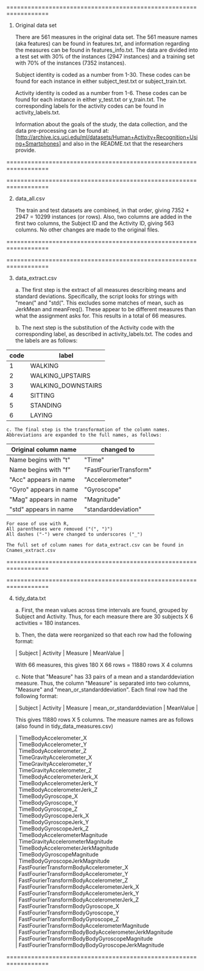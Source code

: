 ==================================================================

1. Original data set

    There are 561 measures in the original data set. The 561 measure 
    names (aka features) can be found in features.txt, and information 
    regarding the measures can be found in features_info.txt. The data 
    are divided into a test set with 30% of the instances (2947 
    instances) and a training set with 70% of the instances (7352 
    instances). 

    Subject identity is coded as a number from 1-30. These codes can 
    be found for each instance in either subject_test.txt or 
    subject_train.txt.

    Activity identity is coded as a number from 1-6. These codes can 
    be found for each instance in either y_test.txt or 
    y_train.txt.  The corresponding labels for the activity codes
    can be found in activity_labels.txt.

    Information about the goals of the study, the data collection,
    and the data pre-processing can be found at:
    [http://archive.ics.uci.edu/ml/datasets/Human+Activity+Recognition+Using+Smartphones]
    and also in the README.txt that the researchers provide.

==================================================================

==================================================================

2. data_all.csv

    The train and test datasets are combined, in that order, giving
    7352 + 2947 = 10299 instances (or rows). Also, two columns are 
    added in the first two columns, the Subject ID and the Activity ID, 
    giving 563 columns. No other changes are made to the original files.

==================================================================

==================================================================

3. data_extract.csv

    a. The first step is the extract of all measures describing means 
    and standard deviations.  Specifically, the script looks for 
    strings with "mean(" and "std(". This excludes some matches of 
    mean, such as JerkMean and meanFreq(). These appear to be different 
    measures than what the assignment asks for.  This results in a 
    total of 66 measures.

    b. The next step is the substitution of the Activity code with the
    corresponding label, as described in activity_labels.txt.  The
    codes and the labels are as follows:

| code | label              |
|------|--------------------|
| 1    | WALKING            |
| 2    | WALKING_UPSTAIRS   |
| 3    | WALKING_DOWNSTAIRS |
| 4    | SITTING            |
| 5    | STANDING           |
| 6    | LAYING             |

    c. The final step is the transformation of the column names. 
    Abbreviations are expanded to the full names, as follows:

| Original column name    |    changed to     
|-------------------------|----------------------------|
| Name begins with "t"    |    "Time"                  |
| Name begins with "f"    |    "FastFourierTransform"  | 
| "Acc" appears in name   |    "Accelerometer"         |
| "Gyro" appears in name  |    "Gyroscope"             |
| "Mag" appears in name   |    "Magnitude"             |              
| "std" appears in name   |    "standarddeviation"     |

    For ease of use with R, 
    All parentheses were removed ("(", ")")
    All dashes ("-") were changed to underscores ("_")

    The full set of column names for data_extract.csv can be found in
    Cnames_extract.csv

==================================================================

==================================================================

4. tidy_data.txt

    a. First, the mean values across time intervals are found, 
    grouped by Subject and Activity.  Thus, for each measure there
    are 30 subjects X 6 activities = 180 instances.

    b. Then, the data were reorganized so that each row had the 
    following format:

    | Subject | Activity | Measure | MeanValue |

    With 66 measures, this gives 180 X 66 rows = 11880 rows X 4 
    columns

    c. Note that "Measure" has 33 pairs of a mean and a 
    standarddeviation measure.  Thus, the column "Measure" is 
    separated into two columns, "Measure" and 
    "mean_or_standarddeviation".  Each final row had the following
    format:

    | Subject | Activity | Measure | mean_or_standarddeviation | MeanValue |

    This gives 11880 rows X 5 columns.  The measure names are as
    follows (also found in tidy_data_measures.csv)

    | TimeBodyAccelerometer_X                           
    | TimeBodyAccelerometer_Y                                 
    | TimeBodyAccelerometer_Z                                 
    | TimeGravityAccelerometer_X                              
    | TimeGravityAccelerometer_Y                              
    | TimeGravityAccelerometer_Z                              
    | TimeBodyAccelerometerJerk_X                             
    | TimeBodyAccelerometerJerk_Y                              
    | TimeBodyAccelerometerJerk_Z                             
    | TimeBodyGyroscope_X                                     
    | TimeBodyGyroscope_Y                                     
    | TimeBodyGyroscope_Z                                     
    | TimeBodyGyroscopeJerk_X                                 
    | TimeBodyGyroscopeJerk_Y                                         
    | TimeBodyGyroscopeJerk_Z                                 
    | TimeBodyAccelerometerMagnitude                           
    | TimeGravityAccelerometerMagnitude                       
    | TimeBodyAccelerometerJerkMagnitude                      
    | TimeBodyGyroscopeMagnitude                              
    | TimeBodyGyroscopeJerkMagnitude                           
    | FastFourierTransformBodyAccelerometer_X                 
    | FastFourierTransformBodyAccelerometer_Y                 
    | FastFourierTransformBodyAccelerometer_Z                 
    | FastFourierTransformBodyAccelerometerJerk_X             
    | FastFourierTransformBodyAccelerometerJerk_Y             
    | FastFourierTransformBodyAccelerometerJerk_Z             
    | FastFourierTransformBodyGyroscope_X                     
    | FastFourierTransformBodyGyroscope_Y                     
    | FastFourierTransformBodyGyroscope_Z                     
    | FastFourierTransformBodyAccelerometerMagnitude          
    | FastFourierTransformBodyBodyAccelerometerJerkMagnitude  
    | FastFourierTransformBodyBodyGyroscopeMagnitude          
    | FastFourierTransformBodyBodyGyroscopeJerkMagnitude      

==================================================================

